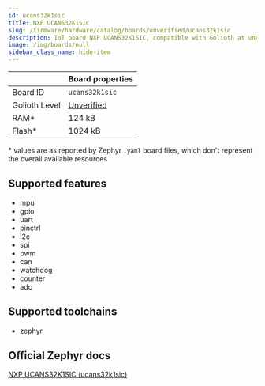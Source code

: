 ```yaml
---
id: ucans32k1sic
title: NXP UCANS32K1SIC
slug: /firmware/hardware/catalog/boards/unverified/ucans32k1sic
description: IoT board NXP UCANS32K1SIC, compatible with Golioth at unverified level.
image: /img/boards/null
sidebar_class_name: hide-item
---
```


[//]: # (This is an auto-generated file, do not edit! Changes to it will be lost upon re-generation)



|                | Board properties     |
| -------------  | -------------------- |
| Board ID       | `ucans32k1sic` |
| Golioth Level  | [Unverified](/firmware/hardware#unverified-boards) |
| RAM*           | 124 kB |
| Flash*         | 1024 kB |

\* values are as reported by Zephyr `.yaml` board files, which don't represent the overall available resources



## Supported features

* mpu
* gpio
* uart
* pinctrl
* i2c
* spi
* pwm
* can
* watchdog
* counter
* adc

## Supported toolchains

* zephyr

## Official Zephyr docs

[NXP UCANS32K1SIC (ucans32k1sic)](https://docs.zephyrproject.org/latest/boards/nxp/ucans32k1sic/doc/index.html)
